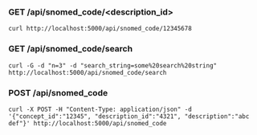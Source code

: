 ### GET /api/snomed_code/<description_id>
`curl http://localhost:5000/api/snomed_code/12345678`


### GET /api/snomed_code/search
`curl -G -d "n=3" -d "search_string=some%20search%20string" http://localhost:5000/api/snomed_code/search`


### POST /api/snomed_code
`curl -X POST -H "Content-Type: application/json" -d '{"concept_id":"12345", "description_id":"4321", "description":"abc def"}' http://localhost:5000/api/snomed_code`
